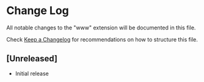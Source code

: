 # Change Log

All notable changes to the "www" extension will be documented in this file.

Check [Keep a Changelog](http://keepachangelog.com/) for recommendations on how to structure this file.

## [Unreleased]

- Initial release